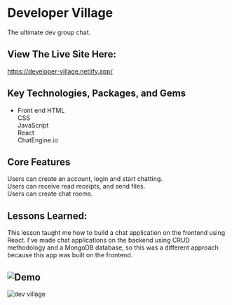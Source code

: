# Developer Village 

The ultimate dev group chat.

## View The Live Site Here:

https://developer-village.netlify.app/

## Key Technologies, Packages, and Gems

- Front end
HTML <br>
CSS <br>
JavaScript <br> 
React <br>
ChatEngine.io

## Core Features
Users can create an account, login and start chatting. <br>
Users can receive read receipts, and send files. <br>
Users can create chat rooms.

## Lessons Learned:

This lesson taught me how to build a chat application on the frontend using React. I've made chat applications on the backend using CRUD methodology and a MongoDB database, so this was a different approach because this app was built on the frontend.

## ![Demo](https://developer-village.netlify.app/)

![dev village](https://user-images.githubusercontent.com/100317017/180869540-21690d42-e3ee-4b61-acbb-32ae53c26aa8.jpg)



